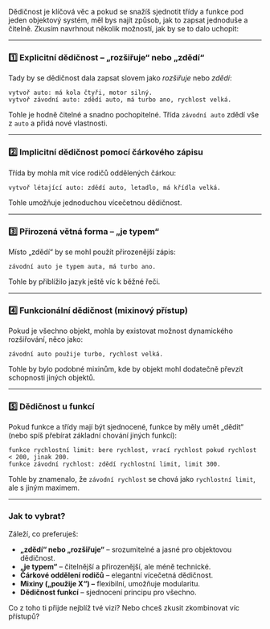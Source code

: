 Dědičnost je klíčová věc a pokud se snažíš sjednotit třídy a funkce pod jeden objektový systém, měl bys najít způsob, jak to zapsat jednoduše a čitelně. Zkusím navrhnout několik možností, jak by se to dalo uchopit:  

---

### **1️⃣ Explicitní dědičnost – „rozšiřuje“ nebo „zdědí“**  
Tady by se dědičnost dala zapsat slovem jako *rozšiřuje* nebo *zdědí*:  
```
vytvoř auto: má kola čtyři, motor silný.
vytvoř závodní auto: zdědí auto, má turbo ano, rychlost velká.
```
Tohle je hodně čitelné a snadno pochopitelné. Třída `závodní auto` zdědí vše z `auto` a přidá nové vlastnosti.  

---

### **2️⃣ Implicitní dědičnost pomocí čárkového zápisu**  
Třída by mohla mít více rodičů oddělených čárkou:  
```
vytvoř létající auto: zdědí auto, letadlo, má křídla velká.
```
Tohle umožňuje jednoduchou vícečetnou dědičnost.  

---

### **3️⃣ Přirozená větná forma – „je typem“**  
Místo „zdědí“ by se mohl použít přirozenější zápis:  
```
závodní auto je typem auta, má turbo ano.
```
Tohle by přiblížilo jazyk ještě víc k běžné řeči.  

---

### **4️⃣ Funkcionální dědičnost (mixinový přístup)**  
Pokud je všechno objekt, mohla by existovat možnost dynamického rozšiřování, něco jako:  
```
závodní auto použije turbo, rychlost velká.
```
Tohle by bylo podobné mixinům, kde by objekt mohl dodatečně převzít schopnosti jiných objektů.  

---

### **5️⃣ Dědičnost u funkcí**  
Pokud funkce a třídy mají být sjednocené, funkce by měly umět „dědit“ (nebo spíš přebírat základní chování jiných funkcí):  
```
funkce rychlostní limit: bere rychlost, vrací rychlost pokud rychlost < 200, jinak 200.
funkce závodní rychlost: zdědí rychlostní limit, limit 300.
```
Tohle by znamenalo, že `závodní rychlost` se chová jako `rychlostní limit`, ale s jiným maximem.  

---

### **Jak to vybrat?**  
Záleží, co preferuješ:  
- **„zdědí“ nebo „rozšiřuje“** – srozumitelné a jasné pro objektovou dědičnost.  
- **„je typem“** – čitelnější a přirozenější, ale méně technické.  
- **Čárkové oddělení rodičů** – elegantní vícečetná dědičnost.  
- **Mixiny („použije X“) –** flexibilní, umožňuje modularitu.  
- **Dědičnost funkcí** – sjednocení principu pro všechno.  

Co z toho ti přijde nejblíž tvé vizi? Nebo chceš zkusit zkombinovat víc přístupů?